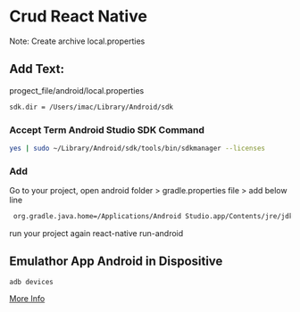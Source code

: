 # Crud React Native
Note: Create archive local.properties

## Add Text:
progect_file/android/local.properties 
```bash
sdk.dir = /Users/imac/Library/Android/sdk
```

### Accept Term Android Studio SDK Command
```bash
yes | sudo ~/Library/Android/sdk/tools/bin/sdkmanager --licenses
```

### Add
Go to your project, open android folder > gradle.properties file > add below line 
```bash
 org.gradle.java.home=/Applications/Android Studio.app/Contents/jre/jdk/Contents/Home // path to JDK
```
run your project again react-native run-android


## Emulathor App Android in Dispositive

```
adb devices
```

[More Info](https://stackoverflow.com/questions/32634352/react-native-android-build-failed-sdk-location-not-found)

